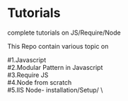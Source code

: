 # Tutorials
complete tutorials on JS/Require/Node

This Repo contain various topic on 

#1.Javascript\
#2.Modular Pattern in Javascript \
#3.Require JS \
#4.Node from scratch \
#5.IIS Node- installation/Setup/ \

